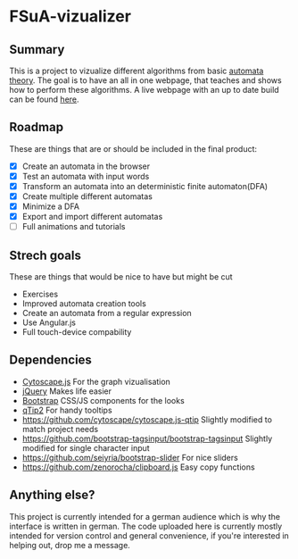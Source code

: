 # FSuA-vizualizer

## Summary
This is a project to vizualize different algorithms from basic [automata theory](https://en.wikipedia.org/wiki/Automata_theory).
The goal is to have an all in one webpage, that teaches and shows how to perform these algorithms.
A live webpage with an up to date build can be found [here](http://w3studi.informatik.uni-stuttgart.de/~jacksoor/lab/cytoscape/).

## Roadmap
These are things that are or should be included in the final product:
- [x] Create an automata in the browser
- [x] Test an automata with input words
- [x] Transform an automata into an deterministic finite automaton(DFA)
- [x] Create multiple different automatas
- [x] Minimize a DFA
- [x] Export and import different automatas
- [ ] Full animations and tutorials

## Strech goals
These are things that would be nice to have but might be cut
* Exercises
* Improved automata creation tools
* Create an automata from a regular expression
* Use Angular.js
* Full touch-device compability

## Dependencies
* [Cytoscape.js](http://js.cytoscape.org/) For the graph vizualisation
* [jQuery](https://jquery.com/) Makes life easier
* [Bootstrap](http://getbootstrap.com/) CSS/JS components for the looks
* [qTip2](http://qtip2.com/) For handy tooltips
* https://github.com/cytoscape/cytoscape.js-qtip Slightly modified to match project needs
* https://github.com/bootstrap-tagsinput/bootstrap-tagsinput Slightly modified for single character input
* https://github.com/seiyria/bootstrap-slider For nice sliders
* https://github.com/zenorocha/clipboard.js Easy copy functions

## Anything else?
This project is currently intended for a german audience which is why the interface is written in german.
The code uploaded here is currently mostly intended for version control and general convenience,
if you're interested in helping out, drop me a message.


